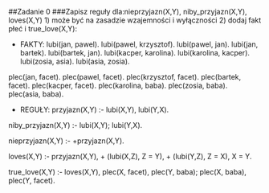 ##Zadanie 0 
###Zapisz reguły dla:nieprzyjazn(X,Y), niby_przyjazn(X,Y), loves(X,Y) 1) może być na zasadzie wzajemności i wyłączności 2) dodaj fakt płeć i true_love(X,Y):
- FAKTY:
lubi(jan, pawel).
lubi(pawel, krzysztof).
lubi(pawel, jan).
lubi(jan, bartek).
lubi(bartek, jan).
lubi(kacper, karolina).
lubi(karolina, kacper).
lubi(zosia, asia).
lubi(asia, zosia).


plec(jan, facet).
plec(pawel, facet).
plec(krzysztof, facet).
plec(bartek, facet).
plec(kacper, facet).
plec(karolina, baba).
plec(zosia, baba).
plec(asia, baba).

- REGUŁY:
przyjazn(X,Y) :-
    lubi(X,Y),
    lubi(Y,X).

niby_przyjazn(X,Y) :-
    lubi(X,Y);
    lubi(Y,X).

nieprzyjazn(X,Y) :-
    \+przyjazn(X,Y).

loves(X,Y) :-
    przyjazn(X,Y),
    \+ (lubi(X,Z), Z \= Y),
    \+ (lubi(Y,Z), Z \= X),
    X \= Y.

true_love(X,Y) :-
    loves(X,Y),
    plec(X, facet),
    plec(Y, baba);
    plec(X, baba),
    plec(Y, facet).

